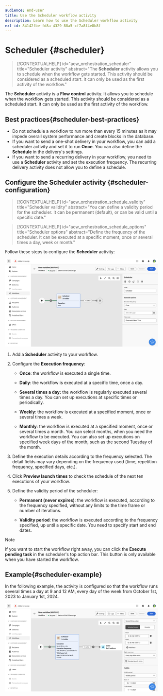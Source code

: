 ```yaml
---
audience: end-user
title: Use the Scheduler workflow activity
description: Learn how to use the Scheduler workflow activity
exl-id: 84142fbe-fd8a-4329-88a5-cf7a8f4e8b8f
---
```

# Scheduler {#scheduler}


>[!CONTEXTUALHELP]
>id="acw_orchestration_scheduler"
>title="Scheduler activity"
>abstract="The **Scheduler** activity allows you to schedule when the workflow gets started. This activity should be considered as a scheduled start. It can only be used as the first activity of the workflow."


The **Scheduler** activity is a **Flow control** activity. It allows you to schedule when the workflow gets started. This activity should be considered as a scheduled start. It can only be used as the first activity of the workflow. 

## Best practices{#scheduler-best-practices}

* Do not schedule a workflow to run more than every 15 minutes as it may impede overall system performance and create blocks in the database.
* If you want to send a one-shot delivery in your workflow, you can add a scheduler activity and set it to run **Once**. You can also define the **Schedule** in the delivery's settings.
* If you want to send a recurring delivery in your workflow, you need to use a **Scheduler** activity and set the execution frequency. The recurring delivery activity does not allow you to define a schedule.

## Configure the Scheduler activity {#scheduler-configuration}

>[!CONTEXTUALHELP]
>id="acw_orchestration_schedule_validity"
>title="Scheduler validity"
>abstract="You can define a validity period for the scheduler. It can be permanent (default), or can be valid until a specific date."


>[!CONTEXTUALHELP]
>id="acw_orchestration_schedule_options"
>title="Scheduler options"
>abstract="Define the frequency of the scheduler. It can be executed at a specific moment, once or several times a day, week or month."

Follow these steps to configure the **Scheduler** activity:

![](../assets/workflow-scheduler.png)

1. Add a **Scheduler** activity to your workflow.

1. Configure the **Execution frequency**:

   * **Once**: the workflow is executed a single time.

   * **Daily**: the workflow is executed at a specific time, once a day.

   * **Several times a day:** the workflow is regularly executed several times a day. You can set up executions at specific times or periodically.

   * **Weekly**: the workflow is executed at a specified moment, once or several times a week.

   * **Monthly**: the workflow is executed at a specified moment, once or several times a month. You can select months, when you need the workflow to be executed. You can also set up executions on specified week days of the month, such as the second Tuesday of the month.

1. Define the execution details according to the frequency selected. The detail fields may vary depending on the frequency used (time, repetition frequency, specified days, etc.).

1. Click **Preview launch times** to check the schedule of the next ten executions of your workflow.

1. Define the validity period of the scheduler:

   * **Permanent (never expires)**: the workflow is executed, according to the frequency specified, without any limits to the time frame or number of iterations.

   * **Validity period**: the workflow is executed according to the frequency specified, up until a specific date. You need to specify start and end dates. 

>[!NOTE]
>
>If you want to start the workflow right away, you can click the **Execute pending task** in the scheduler's top action bar. This button is only available when you have started the workflow.

## Example{#scheduler-example}

In the following example, the activity is configured so that the workflow runs several times a day at 9 and 12 AM, every day of the week from October 1st, 2023 to January 1st, 2024.

![](../assets/workflow-scheduler2.png)
